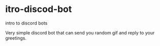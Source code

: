 # itro-discod-bot
intro to discord bots

Very simple discord bot that can send you random gif and reply to your greetings. 
